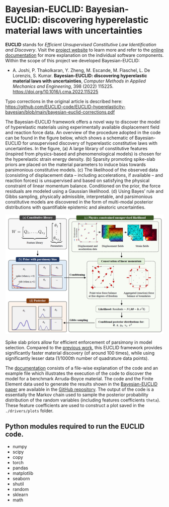 # Bayesian-EUCLID: Bayesian-EUCLID: discovering hyperelastic material laws with uncertainties

**EUCLID** stands for *Efficient Unsupervised Constitutive Law Identification and Discovery*. Visit the [project website](https://euclid-code.github.io/) to learn more and refer to the [online documentation](https://euclid-code.github.io/EUCLID-hyperelasticity-bayesian/mkdocs/site/) for more explanation on the individual software components. Within the scope of this project we developed Bayesian-EUCLID:

- A. Joshi, P. Thakolkaran, Y. Zheng, M. Escande, M. Flaschel, L. De Lorenzis, S. Kumar. **Bayesian-EUCLID: discovering hyperelastic material laws with uncertainties**, *Computer Methods in Applied Mechanics and Engineering*, 398 (2022) 115225. https://doi.org/10.1016/j.cma.2022.115225

Typo corrections in the original article is described here: https://github.com/EUCLID-code/EUCLID-hyperelasticity-bayesian/blob/main/bayesian-euclid-corrections.pdf

The Bayesian-EUCLID framework offers a novel way to discover the model of hyperelastic materials
using experimentally available displacement field and reaction force data. An overview of the
procedure adopted in the code can be found in the figure below, which shows a schematic of Bayesian-EUCLID for unsupervised discovery of hyperelastic constitutive laws with uncertainties.
In the figure, (a) A large library of constitutive features (inspired from physics-based and phenomenological models) is chosen for the hyperelastic strain energy density. (b) Sparsity promoting
spike-slab priors are placed on the material parameters to induce bias towards parsimonious constitutive models. (c) The likelihood of the
observed data (consisting of displacement data – including accelerations, if available – and reaction forces) is unsupervised and based on satisfying
the physical constraint of linear momentum balance. Conditioned on the prior, the force residuals are modeled using a Gaussian likelihood. (d)
Using Bayes’ rule and Gibbs sampling, physically admissible, interpretable, and parsimonious constitutive models are discovered in the form of
multi-modal posterior distributions with quantifiable epistemic and aleatoric uncertainties.

![BayesianEUCLID](BayesianEUCLID.PNG "Overview of the Bayesian-EUCLID framework")

Spike slab priors allow for efficient enforcement of parsimony in model selection. Compared to the [previous work](https://www.sciencedirect.com/science/article/pii/S0045782521001894), this EUCLID framework provides significantly faster material discovery (of around 100 times), while using significantly lesser data (1/1000th number of quadrature data points).

The [documentation](https://euclid-code.github.io/EUCLID-hyperelasticity-bayesian/mkdocs/site/) consists of a file-wise explanation of the code and an example file which illustrates the execution of the code to discover the model for a benchmark Arruda-Boyce material. The code and the Finite Element data used to generate the results shown in the [Bayesian-EUCLID paper](https://doi.org/10.1016/j.cma.2022.115225) are available in the [GitHub repository](https://github.com/EUCLID-code/EUCLID-hyperelasticity-bayesian). The output of the code is a essentially the Markov chain used to sample the posterior probability distribution of the random variables (including features coefficients `theta`). These feature coefficients are used to construct a plot saved in the `./drivers/plots` folder.

## Python modules required to run the EUCLID code.

- numpy
- scipy
- copy
- torch
- pandas
- matplotlib
- seaborn
- shutil
- random
- sklearn
- math
